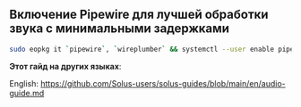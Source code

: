 ## Включение Pipewire для лучшей обработки звука с минимальными задержками

```bash
sudo eopkg it `pipewire`, `wireplumber` && systemctl --user enable pipewire && systemctl --user enable --now wireplumber && systemctl --user disable pulseaudio pulseaudio.socket && systemctl --user enable pipewire-pulse.socket pipewire-pulse && reboot
```

**Этот гайд на других языках**:

English: https://github.com/Solus-users/solus-guides/blob/main/en/audio-guide.md
